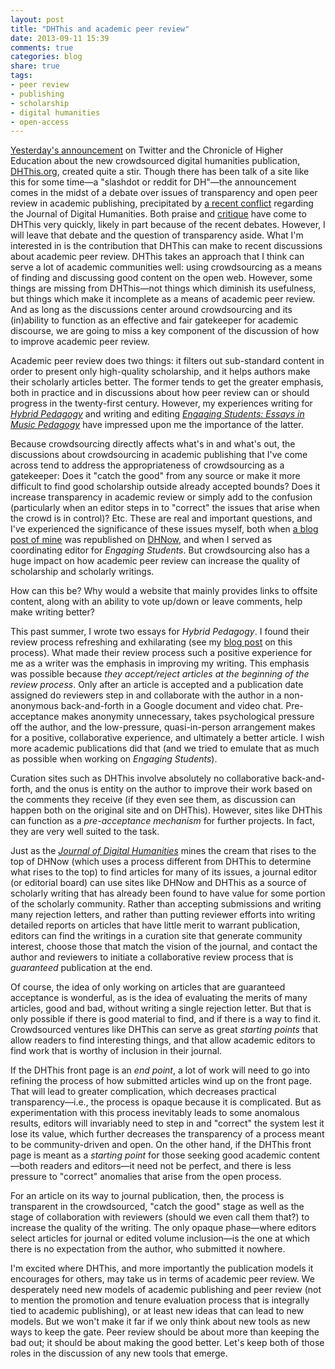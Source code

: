 ```yaml
---
layout: post
title: "DHThis and academic peer review"
date: 2013-09-11 15:39
comments: true
categories: blog
share: true
tags:
- peer review
- publishing
- scholarship
- digital humanities
- open-access
---
```


[Yesterday's announcement](http://chronicle.com/blogs/profhacker/crowdsourcing-the-best-digital-humanities-content/52135) on Twitter and the Chronicle of Higher Education about the new crowdsourced digital humanities publication, [DHThis.org](http://dhthis.org), created quite a stir. Though there has been talk of a site like this for some time—a "slashdot or reddit for DH"—the announcement comes in the midst of a debate over issues of transparency and open peer review in academic publishing, precipitated by [a recent conflict](http://www.adelinekoh.org/blog/2013/08/29/journalofdigitalhumanitie/) regarding the Journal of Digital Humanities. Both praise and [critique](http://blog.whitneyannetrettien.com/2013/09/a-gentle-critique-of-dhthis.html) have come to DHThis very quickly, likely in part because of the recent debates. However, I will leave that debate and the question of transparency aside. What I'm interested in is the contribution that DHThis can make to recent discussions about academic peer review. DHThis takes an approach that I think can serve a lot of academic communities well: using crowdsourcing as a means of finding and discussing good content on the open web. However, some things are missing from DHThis—not things which diminish its usefulness, but things which make it incomplete as a means of academic peer review. And as long as the discussions center around crowdsourcing and its (in)ability to function as an effective and fair gatekeeper for academic discourse, we are going to miss a key component of the discussion of how to improve academic peer review.

Academic peer review does two things: it filters out sub-standard content in order to present only high-quality scholarship, and it helps authors make their scholarly articles better. The former tends to get the greater emphasis, both in practice and in discussions about how peer review can or should progress in the twenty-first century. However, my experiences writing for [*Hybrid Pedagogy*](http://hybridpedagogy.com) and writing and editing [*Engaging Students: Essays in Music Pedagogy*](http://flipcamp.org/engagingstudents) have impressed upon me the importance of the latter.

Because crowdsourcing directly affects what's in and what's out, the discussions about crowdsourcing in academic publishing that I've come across tend to address the appropriateness of crowdsourcing as a gatekeeper: Does it "catch the good" from any source or make it more difficult to find good scholarship outside already accepted bounds? Does it increase transparency in academic review or simply add to the confusion (particularly when an editor steps in to "correct" the issues that arise when the crowd is in control)? Etc. These are real and important questions, and I've experienced the significance of these issues myself, both when [a blog post of mine](http://kris.shaffermusic.com/2013/01/harmonic-syntax-in-corpus-studies/) was republished on [DHNow](http://digitalhumanitiesnow.org), and when I served as coordinating editor for *Engaging Students*. But crowdsourcing also has a huge impact on how academic peer review can increase the quality of scholarship and scholarly writings.

How can this be? Why would a website that mainly provides links to offsite content, along with an ability to vote up/down or leave comments, help make writing better?

This past summer, I wrote two essays for *Hybrid Pedagogy*. I found their review process refreshing and exhilarating (see my [blog post](http://kris.shaffermusic.com/2013/05/a-new-way-to-do-peer-review/) on this process). What made their review process such a positive experience for me as a writer was the emphasis in improving my writing. This emphasis was possible because *they accept/reject articles at the beginning of the review process*. Only after an article is accepted and a publication date assigned do reviewers step in and collaborate with the author in a non-anonymous back-and-forth in a Google document and video chat. Pre-acceptance makes anonymity unnecessary, takes psychological pressure off the author, and the low-pressure, quasi-in-person arrangement makes for a positive, collaborative experience, and ultimately a better article. I wish more academic publications did that (and we tried to emulate that as much as possible when working on *Engaging Students*).

Curation sites such as DHThis involve absolutely no collaborative back-and-forth, and the onus is entity on the author to improve their work based on the comments they receive (if they even see them, as discussion can happen both on the original site and on DHThis). However, sites like DHThis can function as a *pre-acceptance mechanism* for further projects. In fact, they are very well suited to the task. 

Just as the [*Journal of Digital Humanities*](http://journalofdigitalhumanities.org) mines the cream that rises to the top of DHNow (which uses a process different from DHThis to determine what rises to the top) to find articles for many of its issues, a journal editor (or editorial board) can use sites like DHNow and DHThis as a source of scholarly writing that has already been found to have value for some portion of the scholarly community. Rather than accepting submissions and writing many rejection letters, and rather than putting reviewer efforts into writing detailed reports on articles that have little merit to warrant publication, editors can find the writings in a curation site that generate community interest, choose those that match the vision of the journal, and contact the author and reviewers to initiate a collaborative review process that is *guaranteed* publication at the end.

Of course, the idea of only working on articles that are guaranteed acceptance is wonderful, as is the idea of evaluating the merits of many articles, good and bad, without writing a single rejection letter. But that is only possible if there is good material to find, and if there is a way to find it. Crowdsourced ventures like DHThis can serve as great *starting points* that allow readers to find interesting things, and that allow academic editors to find work that is worthy of inclusion in their journal.

If the DHThis front page is an *end point*, a lot of work will need to go into refining the process of how submitted articles wind up on the front page. That will lead to greater complication, which decreases practical transparency—i.e., the process is opaque because it is complicated. But as experimentation with this process inevitably leads to some anomalous results, editors will invariably need to step in and "correct" the system lest it lose its value, which further decreases the transparency of a process meant to be community-driven and open. On the other hand, if the DHThis front page is meant as a *starting point* for those seeking good academic content—both readers and editors—it need not be perfect, and there is less pressure to "correct" anomalies that arise from the open process. 

For an article on its way to journal publication, then, the process is transparent in the crowdsourced, "catch the good" stage as well as the stage of collaboration with reviewers (should we even call them that?) to increase the quality of the writing. The only opaque phase—where editors select articles for journal or edited volume inclusion—is the one at which there is no expectation from the author, who submitted it nowhere.

I'm excited where DHThis, and more importantly the publication models it encourages for others, may take us in terms of academic peer review. We desperately need new models of academic publishing and peer review (not to mention the promotion and tenure evaluation process that is integrally tied to academic publishing), or at least new ideas that can lead to new models. But we won't make it far if we only think about new tools as new ways to keep the gate. Peer review should be about more than keeping the bad out; it should be about making the good better. Let's keep both of those roles in the discussion of any new tools that emerge.